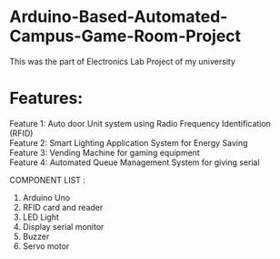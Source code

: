 # Arduino-Based-Automated-Campus-Game-Room-Project
This was the part of Electronics Lab Project of my university

# Features:
Feature 1: Auto door Unit system using Radio Frequency Identification (RFID) </br>
Feature 2: Smart Lighting Application System for Energy Saving </br>
Feature 3: Vending Machine for gaming equipment </br>
Feature 4: Automated Queue Management System for giving serial </br>

COMPONENT LIST :
1. Arduino Uno 
2. RFID card and reader 
3. LED Light 
4. Display serial monitor 
5. Buzzer 
6. Servo motor 

